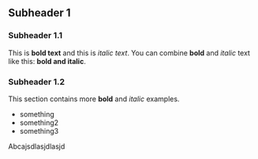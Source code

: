 ## Subheader 1

### Subheader 1.1

This is **bold text** and this is _italic text_. You can combine **bold** and _italic_ text like this: **bold and italic**.

### Subheader 1.2

This section contains more **bold** and _italic_ examples.


- something
- something2
- something3

Abcajsdlasjdlasjd


